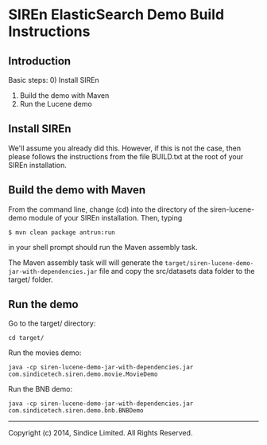 # SIREn ElasticSearch Demo Build Instructions

## Introduction

Basic steps:
  0) Install SIREn
  1) Build the demo with Maven
  2) Run the Lucene demo 

## Install SIREn

We'll assume you already did this. However, if this is not the case, then
please follows the instructions from the file BUILD.txt at the root of your
SIREn installation.

## Build the demo with Maven

From the command line, change (cd) into the directory of the 
siren-lucene-demo module of your SIREn installation. Then, typing

    $ mvn clean package antrun:run

in your shell prompt should run the Maven assembly task.

The Maven assembly task will will generate the 
`target/siren-lucene-demo-jar-with-dependencies.jar` file
and copy the src/datasets data folder to the target/ folder.

## Run the demo

Go to the target/ directory:

    cd target/

Run the movies demo:

    java -cp siren-lucene-demo-jar-with-dependencies.jar com.sindicetech.siren.demo.movie.MovieDemo

Run the BNB demo:

    java -cp siren-lucene-demo-jar-with-dependencies.jar com.sindicetech.siren.demo.bnb.BNBDemo

- - -

Copyright (c) 2014, Sindice Limited. All Rights Reserved.

